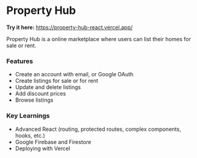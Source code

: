 # Property Hub

**Try it here:** https://property-hub-react.vercel.app/

Property Hub is a online marketplace where users can list their homes for sale or rent.

### Features
- Create an account with email, or Google OAuth
- Create listings for sale or for rent
- Update and delete listings
- Add discount prices
- Browse listings

### Key Learnings
- Advanced React (routing, protected routes, complex components, hooks, etc.)
- Google Firebase and Firestore
- Deploying with Vercel

